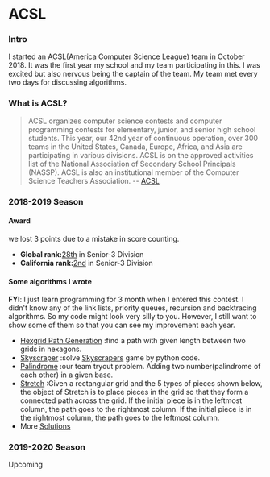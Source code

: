 # ACSL

### Intro

I started an ACSL(America Computer Science League) team in October 2018.
It was the first year my school and my team participating in this. I was
excited but also nervous being the captain of the team. My team met
every two days for discussing algorithms.

### What is ACSL?

> ACSL organizes computer science contests and computer programming
> contests for elementary, junior, and senior high school students. This
> year, our 42nd year of continuous operation, over 300 teams in the
> United States, Canada, Europe, Africa, and Asia are participating in
> various divisions. ACSL is on the approved activities list of the
> National Association of Secondary School Principals (NASSP). ACSL is
> also an institutional member of the Computer Science Teachers
> Association. -- [ACSL](http://www.acsl.org/)

### 2018-2019 Season

#### Award
we lost 3 points due to a mistake in score counting.

-   **Global
    rank:**[28th](https://sites.google.com/view/acsl-leaderboard/sr3?authuser=0)
    in Senior-3 Division
-   **California
    rank:**[2nd](https://sites.google.com/view/acsl-leaderboard/sr3?authuser=0)
    in Senior-3 Division

#### Some algorithms I wrote

**FYI**: I just learn programming for 3 month when I entered this
contest. I didn't know any of the link lists, priority queues, recursion
and backtracing algorithms. So my code might look very silly to you.
However, I still want to show some of them so that you can see my
improvement each year.

-   [Hexgrid Path
    Generation](https://github.com/robingan7/ACSL/tree/master/practice%20contest%202018/Hexgrid_Path_Generator)
    :find a path with given length between two grids in hexagons.
-   [Skyscraper](https://github.com/robingan7/ACSL/tree/master/practice%20contest%202018/Skyscraper)
    :solve [Skyscrapers](https://brainbashers.com/skyscrapers.asp) game
    by python code.
-   [Palindrome](https://github.com/robingan7/ACSL/tree/master/practice%20contest%202018/Palindrome)
    :our team tryout problem. Adding two number(palindrome of each
    other) in a given base.
-   [Stretch](https://github.com/robingan7/ACSL/tree/master/season%202018-2019/contest3)
    :Given a rectangular grid and the 5 types of pieces shown below, the
    object of Stretch is to place pieces in the grid so that they form a
    connected path across the grid. If the initial piece is in the
    leftmost column, the path goes to the rightmost column. If the
    initial piece is in the rightmost column, the path goes to the
    leftmost column.
-   More [Solutions](https://github.com/robingan7/ACSL)

### 2019-2020 Season

Upcoming

